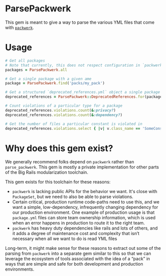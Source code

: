 # ParsePackwerk
This gem is meant to give a way to parse the various YML files that come with [`packwerk`](https://github.com/Shopify/packwerk).

# Usage
```ruby
# Get all packages
# Note that currently, this does not respect configuration in `packwerk.yml`
packages = ParsePackwerk.all

# Get a single package with a given ame
package = ParsePackwerk.find('packs/my_pack')

# Get a structured `deprecated_references.yml` object a single package
deprecated_references = ParsePackwerk::DeprecatedReferences.for(package)

# Count violations of a particular type for a package
deprecated_references.violations.count(&:privacy?)
deprecated_references.violations.count(&:dependency?)

# Get the number of files a particular constant is violated in
deprecated_references.violations.select { |v| v.class_name == 'SomeConstant' }.sum { |v| v.files.count }
```

# Why does this gem exist?
We generally recommend folks depend on `packwerk` rather than `parse_packwerk`. This gem is mostly a private implementation for other parts of the Big Rails modularization toolchain.

This gem exists for this toolchain for these reasons:

- `packwerk` is lacking public APIs for the behavior we want. It's close with `PackageSet`, but we need to also be able to parse violations.
- Certain critical, production runtime code-paths need to use this, and we want a simple, low-dependency, infrequently changing dependency for our production environment. One example of production usage is that `package.yml` files can store team ownership information, which is used when an error happens in production to route it to the right team.
- `packwerk` has heavy duty dependencies like rails and lots of others, and it adds a degree of maintenance cost and complexity that isn’t necessary when all we want to do is read YML files

Long-term, it might make sense for these reasons to extract out some of the parsing from `packwerk` into a separate gem similar to this so that we can leverage the ecosystem of tools associated with the idea of a “pack” in ways that are simple and safe for both development and production environments.
